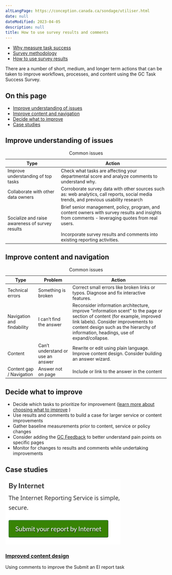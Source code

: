 ```yaml
---
altLangPage: https://conception.canada.ca/sondage/utiliser.html
date: null
dateModified: 2023-04-05
description: null
title: How to use survey results and comments
---
```


<div class="gc-stp-stp">
  <div class="row">
    <ul class="toc lst-spcd col-md-12">
      <li class="col-md-4 col-sm-6"><a class="list-group-item" href="about-tss.html">Why measure task success</a></li>
      <li class="col-md-4 col-sm-6"><a class="list-group-item" href="methods.html">Survey methodology</a></li>
      <li class="col-md-4 col-sm-6"><a class="list-group-item active" href="benefits.html">How to use survey results</a></li>
    </ul>
  </div>
</div>

There are a number of short, medium, and longer term actions that can be taken to improve workflows, processes, and content using the GC Task Success Survey.

## On this page

* [Improve understanding of issues](#improve-understanding-of-issues)
* [Improve content and navigation](#improve-content-and-navigation)
* [Decide what to improve](#decide-what-to-improve)
* [Case studies](#case-studies)

## Improve understanding of issues

<table class="provisional gc-table table table-striped" id="myTable1">
    <caption class="wb-inv">Common issues</caption>
    <thead>
        <tr>
            <th scope="col">Type</th>
            <th scope="col">Action</th>
        </tr>
    </thead>
    <tbody>
        <tr>
            <td data-label="Type"><span class="text-left">Improve understanding of top tasks</span></td>
            <td data-label="What to do"><span class="text-left">Check what tasks are affecting your departmental score and analyze comments to understand why.</span></td>
        </tr>
        <tr>
            <td data-label="Type"><span class="text-left">Collaborate with other data owners</span></td>
            <td data-label="What to do"><span class="text-left">Corroborate survey data with other sources such as: web analytics, call reports, social media trends, and previous usability research</span></td>
        </tr>
        <tr>
            <td data-label="Type"><span class="text-left">Socialize and raise awareness of survey results</span></td>
            <td data-label="What to do"><span class="text-left">Brief senior management, policy, program, and content owners with survey results and insights from comments - leveraging quotes from real users.
            <br><br>Incorporate survey results and comments into existing reporting activities.</span></td>
        </tr>
    </tbody>
</table>

## Improve content and navigation

<table class="provisional gc-table table table-striped" id="myTable1">
    <caption class="wb-inv">Common issues</caption>
    <thead>
        <tr>
            <th scope="col">Type</th>
            <th scope="col">Problem</th>
            <th scope="col">Action</th>
        </tr>
    </thead>
    <tbody>
        <tr>
            <td data-label="Type"><span class="text-left">Technical errors</span></td>
            <td data-label="Issue"><span class="text-left">Something is broken</span></td>
            <td data-label="What to do"><span class="text-left">Correct small errors like broken links or typos. Diagnose and fix interactive features.</span></td>
        </tr>
        <tr>
            <td data-label="Type"><span class="text-left">Navigation and findability</span></td>
            <td data-label="Issue"><span class="text-left">I can’t find the answer</span></td>
            <td data-label="What to do"><span class="text-left">Reconsider information architecture, improve "information scent" to the page or section of content (for example, improved link labels). Consider improvements to content design such as the hierarchy of information, headings, use of expand/collapse.</span></td>
        </tr>
        <tr>
            <td data-label="Type"><span class="text-left">Content</span></td>
            <td data-label="Issue"><span class="text-left">Can’t understand or use an answer</span></td>
            <td data-label="What to do"><span class="text-left">Rewrite or edit using plain language. Improve content design.  Consider building an answer wizard.</span></td>
        </tr>
        <tr>
            <td data-label="Type"><span class="text-left">Content gap / Navigation</span></td>
            <td data-label="Issue"><span class="text-left">Answer not on page</span></td>
            <td data-label="What to do"><span class="text-left">Include or link to the answer in the content</span></td>
        </tr>
    </tbody>
</table>

## Decide what to improve

* Decide which tasks to prioritize for improvement ([learn more about choosing what to improve](prioritize.html) )
* Use results and comments to build a case for larger service or content improvements
* Gather baseline measurements prior to content, service or policy changes
* Consider adding the [GC Feedback](https://design.canada.ca/feedback/index.html) to better understand pain points on specific pages
* Monitor for changes to results and comments while undertaking improvements

## Case studies

<div class="row wb-eqht-grd main-card mrgn-tp-lg">
    <div class="col-md-4">
        <div class="hght-inhrt">
            <div class="hidden-xs hidden-sm">
                <img src="images/thumbnail-button.jpg" alt="" class="img-responsive mrgn-bttm-md thumbnail" />
            </div>
            <h3><a class='stretched-link' href="case-study-ei.html">Improved content design</a></h3>
            <p>Using comments to improve the  Submit an EI report task</p>
        </div>
    </div>
</div>
